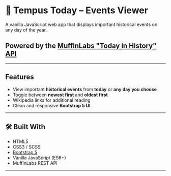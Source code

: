 # 📅 Tempus Today – Events Viewer
A vanilla JavaScript web app that displays important historical events on any day of the year. 

## Powered by the [MuffinLabs "Today in History" API](https://github.com/johnymontana/on-this-day)

---

## Features
- View important **historical events** from **today** or **any day you choose**
- Toggle between **newest first** and **oldest first**
- Wikipedia links for additional reading
- Clean and responsive **Bootstrap 5 UI**

---

## 🛠️ Built With
- HTML5
- CSS3 / SCSS
- [Bootstrap 5](https://getbootstrap.com/)
- Vanilla JavaScript (ES6+)
- MuffinLabs REST API

---
